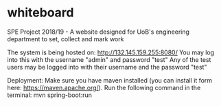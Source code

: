 # whiteboard
SPE Project 2018/19 - A website designed for UoB's engineering department to set, collect and mark work

The system is being hosted on: http://132.145.159.255:8080/
You may log into this with the username "admin" and password "test"
Any of the test users may be logged into with their username and the password "test"

Deployment:
Make sure you have maven installed (you can install it form here: https://maven.apache.org/).
Run the following command in the terminal: mvn spring-boot:run
